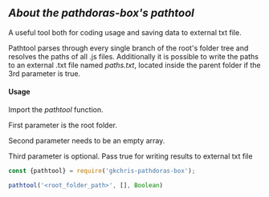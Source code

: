 ## ***About the pathdoras-box's pathtool***
A useful tool both for coding usage and saving data to external txt file. 

Pathtool parses through every single branch of the root's folder tree and resolves the paths of all .js files. Additionally it is possible to write the paths to an external .txt file named *paths.txt*, located inside the parent folder if the 3rd parameter is true.  


#### Usage
Import the *pathtool* function.

First parameter is the root folder.

Second parameter needs to be an empty array.

Third parameter is optional. Pass true for writing results to external txt file

```Javascript
const {pathtool} = require('gkchris-pathdoras-box');

pathtool('<root_folder_path>', [], Boolean)
```